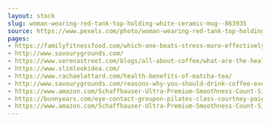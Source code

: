 ```yaml
---
layout: stock
slug: woman-wearing-red-tank-top-holding-white-ceramic-mug--863935
source: https://www.pexels.com/photo/woman-wearing-red-tank-top-holding-white-ceramic-mug--863935/
pages:
- https://familyfitnessfood.com/which-one-beats-stress-more-effectively-yoga-or-a-cup-of-tea/
- http://www.savourygrounds.com/
- https://www.verenastreet.com/blogs/all-about-coffee/what-are-the-health-benefits-of-drinking-coffee
- https://www.slimlookidea.com/
- https://www.rachaelattard.com/health-benefits-of-matcha-tea/
- http://www.savourygrounds.com/reasons-why-you-should-drink-coffee-every-day/
- https://www.amazon.com/Schaffhauser-Ultra-Premium-Smoothness-Count-Single-Compatible/dp/B0794PDQGK
- https://bunnyears.com/eye-contact-groupon-pilates-class-courtney-paige-barnett/
- https://www.amazon.com/Schaffhauser-Ultra-Premium-Smoothness-Count-Single-Compatible/dp/B07HNNXVFR
---
```

